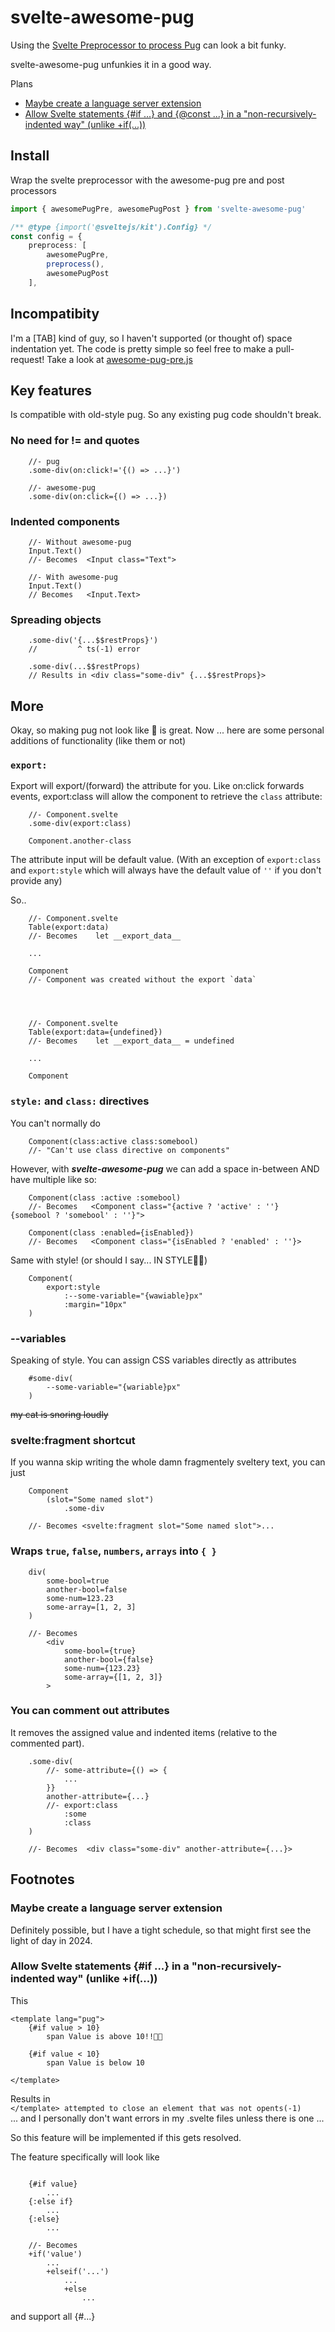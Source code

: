 # svelte-awesome-pug
Using the [Svelte Preprocessor to process Pug](https://github.com/sveltejs/svelte-preprocess/blob/main/docs/preprocessing.md#pug)  can look a bit funky.

svelte-awesome-pug unfunkies it in a good way.

Plans
- [Maybe create a language server extension](https://github.com/Refzlund/svelte-awesome-pug#maybe-create-a-language-server-extension)
- [Allow Svelte statements {#if ...} and {@const ...} in a "non-recursively-indented way" (unlike +if(...))](https://github.com/Refzlund/svelte-awesome-pug#allow-svelte-statements-if--in-a-non-recursively-indented-way-unlike-if)

## Install

Wrap the svelte preprocessor with the awesome-pug pre and post processors 

```ts
import { awesomePugPre, awesomePugPost } from 'svelte-awesome-pug'

/** @type {import('@sveltejs/kit').Config} */
const config = {
    preprocess: [
        awesomePugPre,
        preprocess(),
        awesomePugPost
    ],
```

## Incompatibity
I'm a [TAB] kind of guy, so I haven't supported (or thought of) space indentation yet. The code is pretty simple so feel free to make a pull-request! Take a look at [awesome-pug-pre.js](https://github.com/Refzlund/svelte-awesome-pug/blob/master/src/lib/awesome-pug-pre.js)

## Key features

Is compatible with old-style pug. So any existing pug code shouldn't break.

### No need for != and quotes
```pug
    //- pug
    .some-div(on:click!='{() => ...}')
```
```pug
    //- awesome-pug
    .some-div(on:click={() => ...})
```

### Indented components
```pug
    //- Without awesome-pug
    Input.Text()
    //- Becomes  <Input class="Text">
```
```pug
    //- With awesome-pug
    Input.Text()
    // Becomes   <Input.Text>
```

### Spreading objects
```pug
    .some-div('{...$$restProps}')
    //         ^ ts(-1) error
```
```pug
    .some-div(...$$restProps)
    // Results in <div class="some-div" {...$$restProps}>
```

## More
Okay, so making pug not look like 💩 is great. Now ... here are some personal additions of functionality (like them or not)

### `export:`
Export will export/(forward) the attribute for you. Like on:click forwards events, export:class will allow the component to retrieve the `class` attribute:

```pug
    //- Component.svelte
    .some-div(export:class)
```
```pug
    Component.another-class
```

The attribute input will be default value. (With an exception of `export:class` and `export:style` which will always have the default value of `''` if you don't provide any)

So..
```pug
    //- Component.svelte
    Table(export:data)
    //- Becomes    let __export_data__

    ...
    
    Component
    //- Component was created without the export `data`
    
    


    //- Component.svelte
    Table(export:data={undefined})
    //- Becomes    let __export_data__ = undefined

    ...
    
    Component
```

### `style:` and `class:` directives
You can't normally do
```pug
    Component(class:active class:somebool)
    //- "Can't use class directive on components"
```

However, with ***svelte-awesome-pug*** we can add a space in-between AND have multiple like so:
```pug
    Component(class :active :somebool)
    //- Becomes   <Component class="{active ? 'active' : ''}  {somebool ? 'somebool' : ''}">

    Component(class :enabled={isEnabled})
    //- Becomes   <Component class="{isEnabled ? 'enabled' : ''}>
```

Same with style! (or should I say... IN STYLE🕺✨)
```pug
    Component(
        export:style
            :--some-variable="{wawiable}px"
            :margin="10px"
    )
```

### --variables
Speaking of style. You can assign CSS variables directly as attributes
```pug
    #some-div(
        --some-variable="{wariable}px"
    )
```

~~my cat is snoring loudly~~

### svelte:fragment shortcut
If you wanna skip writing the whole damn fragmentely sveltery text, you can just
```pug
    Component
        (slot="Some named slot")
            .some-div
    
    //- Becomes <svelte:fragment slot="Some named slot">...
```

### Wraps `true`, `false`, `numbers`, `arrays` into `{ }`
```pug
    div(
        some-bool=true
        another-bool=false
        some-num=123.23
        some-array=[1, 2, 3]
    )

    //- Becomes   
        <div  
            some-bool={true}
            another-bool={false}
            some-num={123.23}
            some-array={[1, 2, 3]}
        >
```

### You can comment out attributes
It removes the assigned value and indented items (relative to the commented part). 
```pug
    .some-div(
        //- some-attribute={() => {
            ...
        }}
        another-attribute={...}
        //- export:class
            :some
            :class
    )

    //- Becomes  <div class="some-div" another-attribute={...}>
```

## Footnotes

### Maybe create a language server extension
Definitely possible, but I have a tight schedule, so that might first see the light of day in 2024.

### Allow Svelte statements {#if ...} in a "non-recursively-indented way" (unlike +if(...))

This

```pug
<template lang="pug">
    {#if value > 10}
        span Value is above 10!!🚀✨

    {#if value < 10}
        span Value is below 10

</template>
```

Results in <br>
`</template> attempted to close an element that was not opents(-1)`
<br> ... and I personally don't want errors in my .svelte files unless there is one ...

So this feature will be implemented if this gets resolved.

The feature specifically will look like

```

    {#if value}
        ...
    {:else if}
        ...
    {:else}
        ...
    
    //- Becomes
    +if('value')
        ...
        +elseif('...')
            ...
            +else
                ...
```

and support all {#...}
